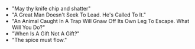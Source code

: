 - "May thy knife chip and shatter"  
- "A Great Man Doesn't Seek To Lead. He's Called To It."  
- "An Animal Caught In A Trap Will Gnaw Off Its Own Leg To Escape. What Will You Do?"  
- "When Is A Gift Not A Gift?"
- "The spice must flow."

